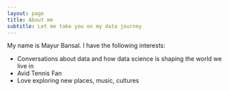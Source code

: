```yaml
---
layout: page
title: About me
subtitle: Let me take you on my data journey
---
```


My name is Mayur Bansal. I have the following interests:

- Conversations about data and how data science is shaping the world we live in 
- Avid Tennis Fan
- Love exploring new places, music, cultures 

